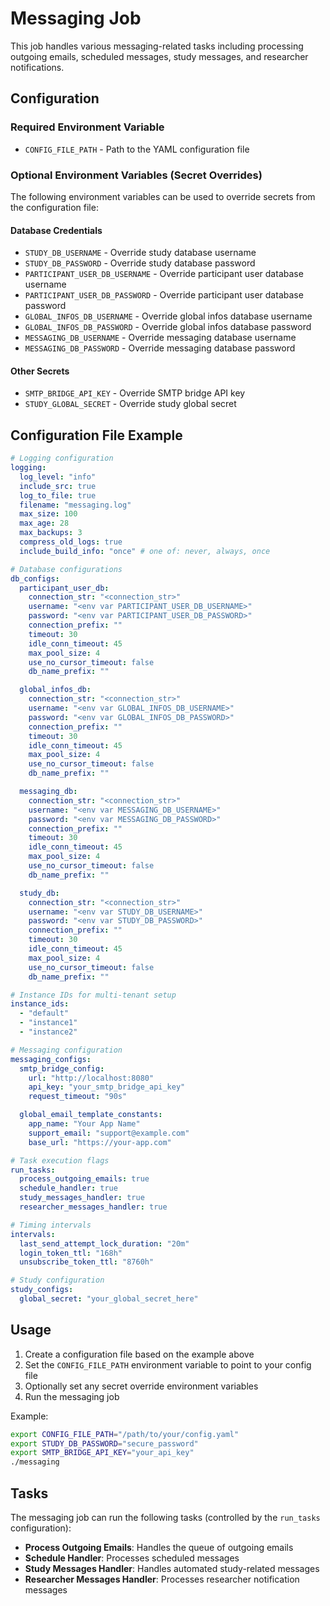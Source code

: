 # Messaging Job

This job handles various messaging-related tasks including processing outgoing emails, scheduled messages, study messages, and researcher notifications.

## Configuration

### Required Environment Variable

- `CONFIG_FILE_PATH` - Path to the YAML configuration file

### Optional Environment Variables (Secret Overrides)

The following environment variables can be used to override secrets from the configuration file:

#### Database Credentials

- `STUDY_DB_USERNAME` - Override study database username
- `STUDY_DB_PASSWORD` - Override study database password
- `PARTICIPANT_USER_DB_USERNAME` - Override participant user database username
- `PARTICIPANT_USER_DB_PASSWORD` - Override participant user database password
- `GLOBAL_INFOS_DB_USERNAME` - Override global infos database username
- `GLOBAL_INFOS_DB_PASSWORD` - Override global infos database password
- `MESSAGING_DB_USERNAME` - Override messaging database username
- `MESSAGING_DB_PASSWORD` - Override messaging database password

#### Other Secrets

- `SMTP_BRIDGE_API_KEY` - Override SMTP bridge API key
- `STUDY_GLOBAL_SECRET` - Override study global secret

## Configuration File Example

```yaml
# Logging configuration
logging:
  log_level: "info"
  include_src: true
  log_to_file: true
  filename: "messaging.log"
  max_size: 100
  max_age: 28
  max_backups: 3
  compress_old_logs: true
  include_build_info: "once" # one of: never, always, once

# Database configurations
db_configs:
  participant_user_db:
    connection_str: "<connection_str>"
    username: "<env var PARTICIPANT_USER_DB_USERNAME>"
    password: "<env var PARTICIPANT_USER_DB_PASSWORD>"
    connection_prefix: ""
    timeout: 30
    idle_conn_timeout: 45
    max_pool_size: 4
    use_no_cursor_timeout: false
    db_name_prefix: ""

  global_infos_db:
    connection_str: "<connection_str>"
    username: "<env var GLOBAL_INFOS_DB_USERNAME>"
    password: "<env var GLOBAL_INFOS_DB_PASSWORD>"
    connection_prefix: ""
    timeout: 30
    idle_conn_timeout: 45
    max_pool_size: 4
    use_no_cursor_timeout: false
    db_name_prefix: ""

  messaging_db:
    connection_str: "<connection_str>"
    username: "<env var MESSAGING_DB_USERNAME>"
    password: "<env var MESSAGING_DB_PASSWORD>"
    connection_prefix: ""
    timeout: 30
    idle_conn_timeout: 45
    max_pool_size: 4
    use_no_cursor_timeout: false
    db_name_prefix: ""

  study_db:
    connection_str: "<connection_str>"
    username: "<env var STUDY_DB_USERNAME>"
    password: "<env var STUDY_DB_PASSWORD>"
    connection_prefix: ""
    timeout: 30
    idle_conn_timeout: 45
    max_pool_size: 4
    use_no_cursor_timeout: false
    db_name_prefix: ""

# Instance IDs for multi-tenant setup
instance_ids:
  - "default"
  - "instance1"
  - "instance2"

# Messaging configuration
messaging_configs:
  smtp_bridge_config:
    url: "http://localhost:8080"
    api_key: "your_smtp_bridge_api_key"
    request_timeout: "90s"

  global_email_template_constants:
    app_name: "Your App Name"
    support_email: "support@example.com"
    base_url: "https://your-app.com"

# Task execution flags
run_tasks:
  process_outgoing_emails: true
  schedule_handler: true
  study_messages_handler: true
  researcher_messages_handler: true

# Timing intervals
intervals:
  last_send_attempt_lock_duration: "20m"
  login_token_ttl: "168h"
  unsubscribe_token_ttl: "8760h"

# Study configuration
study_configs:
  global_secret: "your_global_secret_here"
```

## Usage

1. Create a configuration file based on the example above
2. Set the `CONFIG_FILE_PATH` environment variable to point to your config file
3. Optionally set any secret override environment variables
4. Run the messaging job

Example:

```bash
export CONFIG_FILE_PATH="/path/to/your/config.yaml"
export STUDY_DB_PASSWORD="secure_password"
export SMTP_BRIDGE_API_KEY="your_api_key"
./messaging
```

## Tasks

The messaging job can run the following tasks (controlled by the `run_tasks` configuration):

- **Process Outgoing Emails**: Handles the queue of outgoing emails
- **Schedule Handler**: Processes scheduled messages
- **Study Messages Handler**: Handles automated study-related messages
- **Researcher Messages Handler**: Processes researcher notification messages
